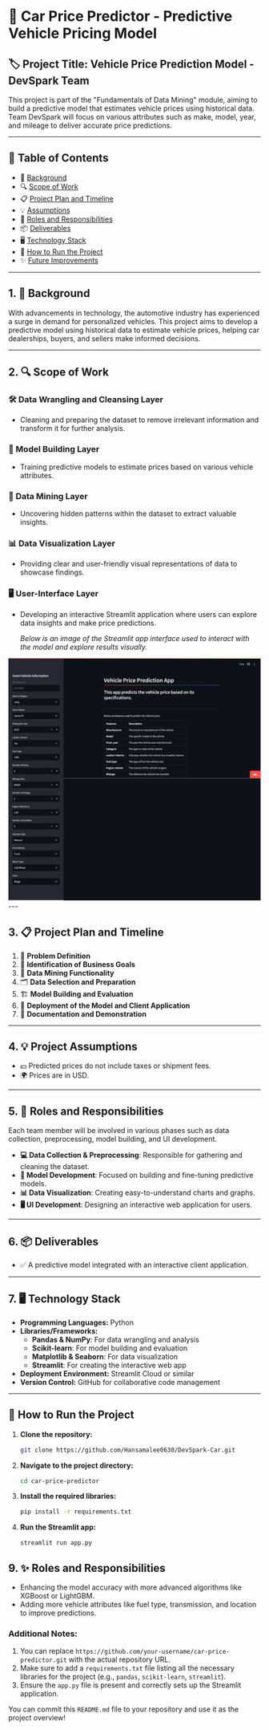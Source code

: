# 🚗 Car Price Predictor - Predictive Vehicle Pricing Model

## 🏷 Project Title: Vehicle Price Prediction Model - DevSpark Team

This project is part of the "Fundamentals of Data Mining" module, aiming to build a predictive model that estimates vehicle prices using historical data. Team DevSpark will focus on various attributes such as make, model, year, and mileage to deliver accurate price predictions.

---

## 📑 Table of Contents

- 📖 [Background](#1-background)
- 🔍 [Scope of Work](#2-scope-of-work)
- 📋 [Project Plan and Timeline](#3-project-plan-and-timeline)
- 💡 [Assumptions](#4-project-assumptions)
- 👥 [Roles and Responsibilities](#5-roles-and-responsibilities)
- 📦 [Deliverables](#6-deliverables)
- 🖥️ [Technology Stack](#7-technology-stack)
- 🚀 [How to Run the Project](#8-run-app)
- ✨ [Future Improvements](#9-future-improvements)

---

## 1. 📖 Background

With advancements in technology, the automotive industry has experienced a surge in demand for personalized vehicles. This project aims to develop a predictive model using historical data to estimate vehicle prices, helping car dealerships, buyers, and sellers make informed decisions.

---

## 2. 🔍 Scope of Work

### 🛠 Data Wrangling and Cleansing Layer  
- Cleaning and preparing the dataset to remove irrelevant information and transform it for further analysis.

### 🧠 Model Building Layer  
- Training predictive models to estimate prices based on various vehicle attributes.

### 🔎 Data Mining Layer  
- Uncovering hidden patterns within the dataset to extract valuable insights.

### 📊 Data Visualization Layer  
- Providing clear and user-friendly visual representations of data to showcase findings.

### 🖥 User-Interface Layer  
- Developing an interactive Streamlit application where users can explore data insights and make price predictions.
  
  _*Below is an image of the Streamlit app interface used to interact with the model and explore results visually.*_

<img src="screencapture-vehicle-price-predictor-streamlit-app-2024-09-29-00_49_20.png" alt="Streamlit App Interface">
---

## 3. 📋 Project Plan and Timeline

1. 🧐 **Problem Definition**
2. 🎯 **Identification of Business Goals**
3. 🧩 **Data Mining Functionality**
4. 🗂 **Data Selection and Preparation**
5. 🏗 **Model Building and Evaluation**
6. 🚀 **Deployment of the Model and Client Application**
7. 📝 **Documentation and Demonstration**

---

## 4. 💡 Project Assumptions

- 💵 Predicted prices do not include taxes or shipment fees.
- 🌍 Prices are in USD.

---

## 5. 👥 Roles and Responsibilities

Each team member will be involved in various phases such as data collection, preprocessing, model building, and UI development.

- **💻 Data Collection & Preprocessing**: Responsible for gathering and cleaning the dataset.
- **🧠 Model Development**: Focused on building and fine-tuning predictive models.
- **📊 Data Visualization**: Creating easy-to-understand charts and graphs.
- **🖥 UI Development**: Designing an interactive web application for users.

---

## 6. 📦 Deliverables

- ✅ A predictive model integrated with an interactive client application.

---

## 7. 🖥️ Technology Stack

- **Programming Languages:** Python
- **Libraries/Frameworks:**
  - **Pandas & NumPy**: For data wrangling and analysis
  - **Scikit-learn**: For model building and evaluation
  - **Matplotlib & Seaborn**: For data visualization
  - **Streamlit**: For creating the interactive web app
- **Deployment Environment:** Streamlit Cloud or similar
- **Version Control:** GitHub for collaborative code management

---

## 🚀 How to Run the Project

1. **Clone the repository:**
   ```bash
   git clone https://github.com/Hansamalee0630/DevSpark-Car.git
   
2. **Navigate to the project directory:**
   ```bash
   cd car-price-predictor

3. **Install the required libraries:**
   ```bash
   pip install -r requirements.txt

3. **Run the Streamlit app:**
   ```bash
   streamlit run app.py

## 9. ✨ Roles and Responsibilities

- Enhancing the model accuracy with more advanced algorithms like XGBoost or LightGBM.
- Adding more vehicle attributes like fuel type, transmission, and location to improve predictions.


### Additional Notes:
1. You can replace `https://github.com/your-username/car-price-predictor.git` with the actual repository URL.
2. Make sure to add a `requirements.txt` file listing all the necessary libraries for the project (e.g., `pandas`, `scikit-learn`, `streamlit`).
3. Ensure the `app.py` file is present and correctly sets up the Streamlit application.

You can commit this `README.md` file to your repository and use it as the project overview!
